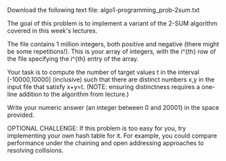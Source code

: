 Download the following text file: algo1-programming_prob-2sum.txt

The goal of this problem is to implement a variant of the 2-SUM algorithm covered in this week's lectures.

The file contains 1 million integers, both positive and negative (there might be some repetitions!). This is your array of integers, with the i^{th} row of the file specifying the i^{th} entry of the array.

Your task is to compute the number of target values t in the interval [-10000,10000] (inclusive) such that there are distinct numbers x,y in the input file that satisfy x+y=t. (NOTE: ensuring distinctness requires a one-line addition to the algorithm from lecture.)

Write your numeric answer (an integer between 0 and 20001) in the space provided.

OPTIONAL CHALLENGE: If this problem is too easy for you, try implementing your own hash table for it. For example, you could compare performance under the chaining and open addressing approaches to resolving collisions.